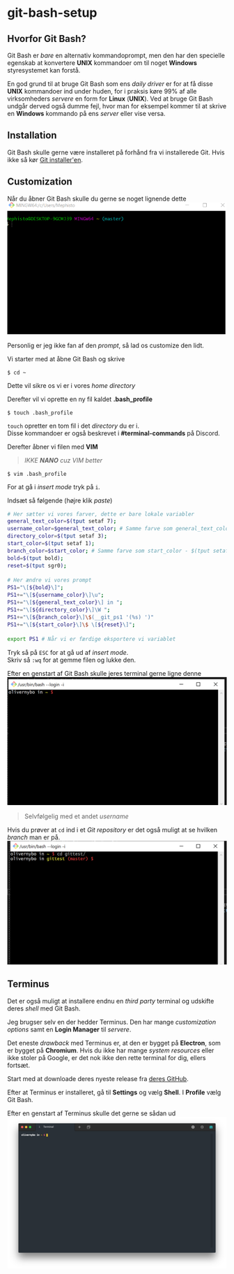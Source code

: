 # git-bash-setup

## Hvorfor Git Bash?
Git Bash er *bare* en alternativ kommandoprompt, men den har den specielle egenskab at konvertere **UNIX** kommandoer om til noget **Windows** styresystemet kan forstå.

En god grund til at bruge Git Bash som ens *daily driver* er for at få disse **UNIX** kommandoer ind under huden, for i praksis køre 99% af alle virksomheders *servere* en form for **Linux** (**UNIX**). Ved at bruge Git Bash undgår derved også dumme fejl, hvor man for eksempel kommer til at skrive en **Windows** kommando på ens *server* eller vise versa.

## Installation
Git Bash skulle gerne være installeret på forhånd fra vi installerede Git. Hvis ikke så kør [Git installer'en](https://git-scm.com/downloads).

## Customization
Når du åbner Git Bash skulle du gerne se noget lignende dette
![](ugly_git_bash.png)

Personlig er jeg ikke fan af den *prompt*, så lad os customize den lidt.

Vi starter med at åbne Git Bash og skrive
```
$ cd ~
```
Dette vil sikre os vi er i vores *home directory*

Derefter vil vi oprette en ny fil kaldet **.bash_profile**
```
$ touch .bash_profile
```
`touch` opretter en tom fil i det *directory* du er i.  
Disse kommandoer er også beskrevet i **#terminal-commands** på Discord.

Derefter åbner vi filen med **VIM**
> *IKKE* ***NANO*** *cuz VIM better*
```
$ vim .bash_profile
```

For at gå i *insert mode* tryk på `i`.

Indsæt så følgende (højre klik *paste*)
```bash
# Her sætter vi vores farver, dette er bare lokale variabler
general_text_color=$(tput setaf 7);
username_color=$general_text_color; # Samme farve som general_text_color - $(tput setaf 7)
directory_color=$(tput setaf 3);
start_color=$(tput setaf 1);
branch_color=$start_color; # Samme farve som start_color - $(tput setaf 1)
bold=$(tput bold);
reset=$(tput sgr0);

# Her ændre vi vores prompt
PS1="\[${bold}\]";
PS1+="\[${username_color}\]\u";
PS1+="\[${general_text_color}\] in ";
PS1+="\[${directory_color}\]\W ";
PS1+="\[${branch_color}\]\$(__git_ps1 '(%s) ')"
PS1+="\[${start_color}\]\$ \[${reset}\]";

export PS1 # Når vi er færdige eksportere vi variablet
```

Tryk så på `ESC` for at gå ud af *insert mode*.  
Skriv så `:wq` for at gemme filen og lukke den.

Efter en genstart af Git Bash skulle jeres terminal gerne ligne denne
![](pretty_git_bash.png)
> Selvfølgelig med et andet *username*

Hvis du prøver at `cd` ind i et *Git repository* er det også muligt at se hvilken *branch* man er på.
![](master_in_prompt.png)

## Terminus
Det er også muligt at installere endnu en *third party* terminal og udskifte deres *shell* med Git Bash.

Jeg brugser selv en der hedder Terminus. Den har mange *customization options* samt en **Login Manager** til *servere*.

Det eneste *drawback* med Terminus er, at den er bygget på **Electron**, som er bygget på **Chromium**. Hvis du ikke har mange *system resources* eller ikke stoler på Google, er det nok ikke den rette terminal for dig, ellers fortsæt.

Start med at downloade deres nyeste release fra [deres GitHub](https://github.com/Eugeny/terminus/releases/tag/latest).

Efter at Terminus er installeret, gå til **Settings** og vælg **Shell**. I **Profile** vælg Git Bash.

Efter en genstart af Terminus skulle det gerne se sådan ud
![](terminus.png)